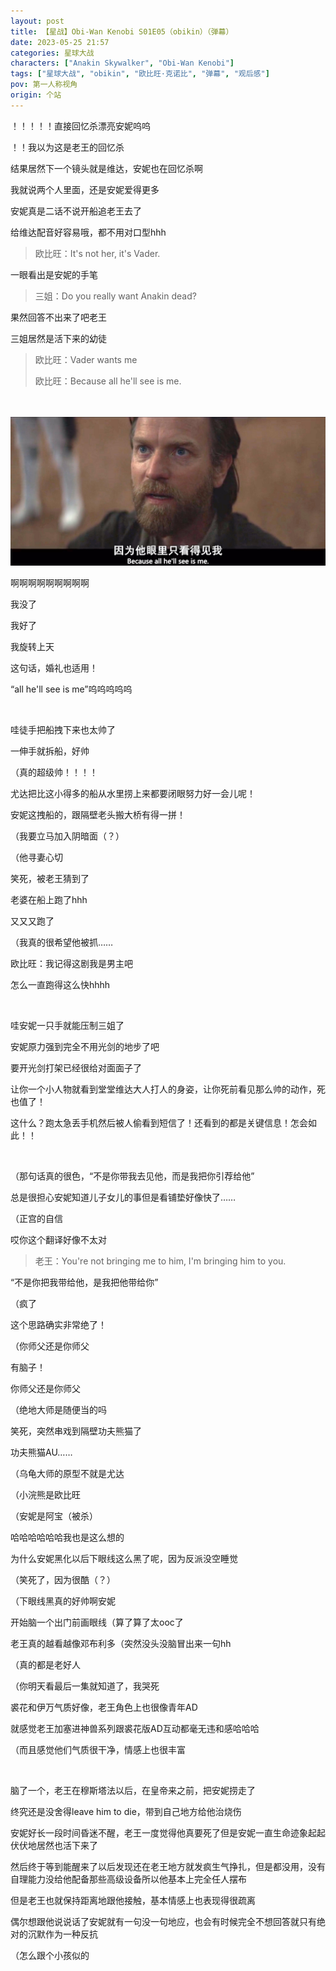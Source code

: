 ```yaml
---
layout: post
title: 【星战】Obi-Wan Kenobi S01E05（obikin）（弹幕）
date: 2023-05-25 21:57
categories: 星球大战
characters: ["Anakin Skywalker", "Obi-Wan Kenobi"]
tags: ["星球大战", "obikin", "欧比旺·克诺比", "弹幕", "观后感"]
pov: 第一人称视角
origin: 个站
---
```


！！！！！直接回忆杀漂亮安妮呜呜

！！我以为这是老王的回忆杀

结果居然下一个镜头就是维达，安妮也在回忆杀啊

我就说两个人里面，还是安妮爱得更多

安妮真是二话不说开船追老王去了

给维达配音好容易哦，都不用对口型hhh

> 欧比旺：It's not her, it's Vader.

一眼看出是安妮的手笔

> 三姐：Do you really want Anakin dead?

果然回答不出来了吧老王

三姐居然是活下来的幼徒

> 欧比旺：Vader wants me
>
> 欧比旺：Because all he'll see is me.

<br><br>
![105-1](https://raw.githubusercontent.com/junesirius/junesirius.github.io/master/assets/images/Star_Wars/obi-wan-kenobi-105-1.jpg)

啊啊啊啊啊啊啊啊啊

我没了

我好了

我旋转上天

这句话，婚礼也适用！

“all he'll see is me”呜呜呜呜呜

<br>

哇徒手把船拽下来也太帅了

一伸手就拆船，好帅

（真的超级帅！！！！

尤达把比这小得多的船从水里捞上来都要闭眼努力好一会儿呢！

安妮这拽船的，跟隔壁老头搬大桥有得一拼！

（我要立马加入阴暗面（？）

（他寻妻心切

笑死，被老王猜到了

老婆在船上跑了hhh

又又又跑了

（我真的很希望他被抓……

欧比旺：我记得这剧我是男主吧

怎么一直跑得这么快hhhh

<br>

哇安妮一只手就能压制三姐了

安妮原力强到完全不用光剑的地步了吧

要开光剑打架已经很给对面面子了

让你一个小人物就看到堂堂维达大人打人的身姿，让你死前看见那么帅的动作，死也值了！

这什么？跑太急丢手机然后被人偷看到短信了！还看到的都是关键信息！怎会如此！！

<br>

（那句话真的很色，“不是你带我去见他，而是我把你引荐给他”

总是很担心安妮知道儿子女儿的事但是看铺垫好像快了……

（正宫的自信

哎你这个翻译好像不太对

> 老王：You're not bringing me to him, I'm bringing him to you.

“不是你把我带给他，是我把他带给你”

（疯了

这个思路确实非常绝了！

（你师父还是你师父

有脑子！

你师父还是你师父

（绝地大师是随便当的吗

笑死，突然串戏到隔壁功夫熊猫了

功夫熊猫AU……

（乌龟大师的原型不就是尤达

（小浣熊是欧比旺

（安妮是阿宝（被杀）

哈哈哈哈哈哈我也是这么想的

为什么安妮黑化以后下眼线这么黑了呢，因为反派没空睡觉

（笑死了，因为很酷（？）

（下眼线黑真的好帅啊安妮

开始脑一个出门前画眼线（算了算了太ooc了

老王真的越看越像邓布利多（突然没头没脑冒出来一句hh

（真的都是老好人

（你明天看最后一集就知道了，我哭死

裘花和伊万气质好像，老王角色上也很像青年AD

就感觉老王加塞进神兽系列跟裘花版AD互动都毫无违和感哈哈哈

（而且感觉他们气质很干净，情感上也很丰富

<br>

脑了一个，老王在穆斯塔法以后，在皇帝来之前，把安妮捞走了

终究还是没舍得leave him to die，带到自己地方给他治烧伤

安妮好长一段时间昏迷不醒，老王一度觉得他真要死了但是安妮一直生命迹象起起伏伏地居然也活下来了

然后终于等到能醒来了以后发现还在老王地方就发疯生气挣扎，但是都没用，没有自理能力没给他配备那些高级设备所以他基本上完全任人摆布

但是老王也就保持距离地跟他接触，基本情感上也表现得很疏离

偶尔想跟他说说话了安妮就有一句没一句地应，也会有时候完全不想回答就只有绝对的沉默作为一种反抗

（怎么跟个小孩似的
